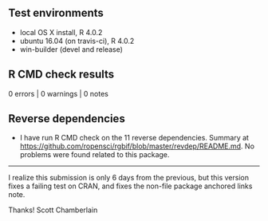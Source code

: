 ## Test environments

* local OS X install, R 4.0.2
* ubuntu 16.04 (on travis-ci), R 4.0.2
* win-builder (devel and release)

## R CMD check results

0 errors | 0 warnings | 0 notes

## Reverse dependencies

* I have run R CMD check on the 11 reverse dependencies. Summary at <https://github.com/ropensci/rgbif/blob/master/revdep/README.md>. No problems were found related to this package.

--------

I realize this submission is only 6 days from the previous, but this version fixes a failing test on CRAN, and fixes the non-file package anchored links note.

Thanks!
Scott Chamberlain
